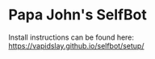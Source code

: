 # Papa John's SelfBot

Install instructions can be found here: https://vapidslay.github.io/selfbot/setup/